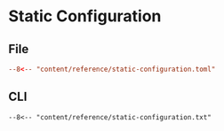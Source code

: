 # Static Configuration

## File

```toml
--8<-- "content/reference/static-configuration.toml"
```

## CLI

```txt
--8<-- "content/reference/static-configuration.txt"
```
